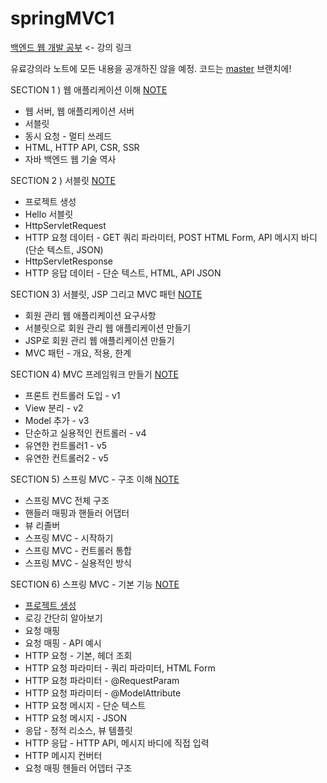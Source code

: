 # springMVC1
[백엔드 웹 개발 공부](https://www.inflearn.com/course/%EC%8A%A4%ED%94%84%EB%A7%81-mvc-1/dashboard) <- 강의 링크

유료강의라 노트에 모든 내용을 공개하진 않을 예정.
코드는 [master](https://github.com/lucie-y/springMVC1/tree/master) 브랜치에!

SECTION 1 ) 웹 애플리케이션 이해 [NOTE](https://lucie-ko.notion.site/SECTION-1-b936f3e7c95042dda72fca52e1176c90)
- 웹 서버, 웹 애플리케이션 서버
- 서블릿
- 동시 요청 - 멀티 쓰레드
- HTML, HTTP API, CSR, SSR
- 자바 백엔드 웹 기술 역사

SECTION 2 ) 서블릿 [NOTE](https://lucie-ko.notion.site/SECTION-2-747fd83c457640bcb5cf0d77b33d3e1d)
- 프로젝트 생성
- Hello 서블릿
- HttpServletRequest 
- HTTP 요청 데이터 - GET 쿼리 파라미터, POST HTML Form, API 메시지 바디 (단순 텍스트, JSON)
- HttpServletResponse
- HTTP 응답 데이터 - 단순 텍스트, HTML, API JSON

SECTION 3) 서블릿, JSP 그리고 MVC 패턴 [NOTE](https://lucie-ko.notion.site/SECTION-3-JSP-MVC-5b4af0b91bf242dd825e5994cbc4b0ec)
- 회원 관리 웹 애플리케이션 요구사항
- 서블릿으로 회원 관리 웹 애플리케이션 만들기
- JSP로 회원 관리 웹 애플리케이션 만들기
- MVC 패턴 - 개요, 적용, 한계

SECTION 4) MVC 프레임워크 만들기 [NOTE](https://lucie-ko.notion.site/SECTION-4-MVC-56d03048563643fbb82fe62446337065)
- 프론트 컨트롤러 도입 - v1
- View 분리 - v2
- Model 추가 - v3
- 단순하고 실용적인 컨트롤러 - v4
- 유연한 컨트롤러1 - v5
- 유연한 컨트롤러2 - v5

SECTION 5) 스프링 MVC - 구조 이해 [NOTE](https://lucie-ko.notion.site/SECTION-5-MVC-19d5a14c8c52461d95502f25ee60403c)
- 스프링 MVC 전체 구조
- 핸들러 매핑과 핸들러 어댑터
- 뷰 리졸버
- 스프링 MVC - 시작하기
- 스프링 MVC - 컨트롤러 통합
- 스프링 MVC - 실용적인 방식

SECTION 6) 스프링 MVC - 기본 기능 [NOTE](https://lucie-ko.notion.site/SECTION-6-MVC-d79c81630edc475dbf0becab5dccab17)
- [프로젝트 생성](https://github.com/lucie-y/springMVC-welcome)
- 로깅 간단히 알아보기
- 요청 매핑
- 요청 매핑 - API 예시
- HTTP 요청 - 기본, 헤더 조회
- HTTP 요청 파라미터 - 쿼리 파라미터, HTML Form
- HTTP 요청 파라미터 - @RequestParam
- HTTP 요청 파라미터 - @ModelAttribute
- HTTP 요청 메시지 - 단순 텍스트
- HTTP 요청 메시지 - JSON
- 응답 - 정적 리소스, 뷰 템플릿
- HTTP 응답 - HTTP API, 메시지 바디에 직접 입력
- HTTP 메시지 컨버터
- 요청 매핑 헨들러 어뎁터 구조
